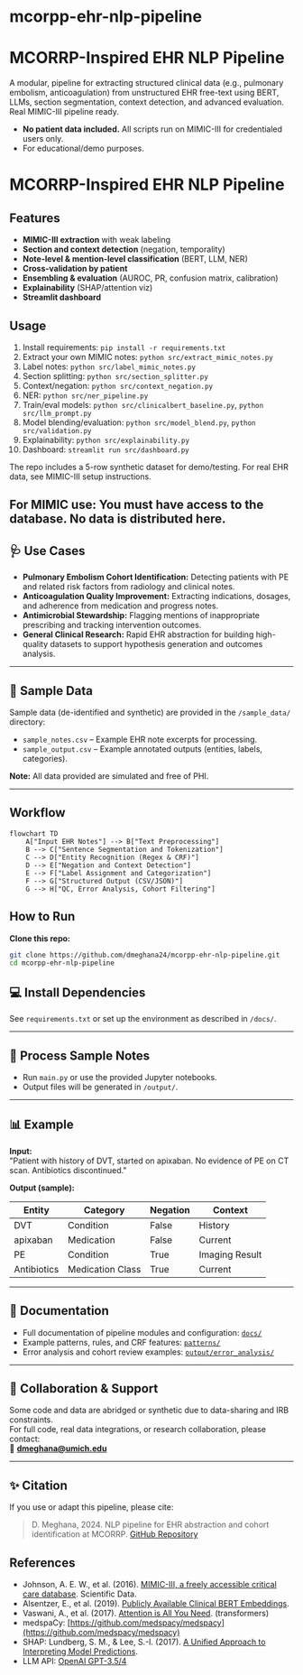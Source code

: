 # mcorpp-ehr-nlp-pipeline
# MCORRP-Inspired EHR NLP Pipeline

A modular, pipeline for extracting structured clinical data (e.g., pulmonary embolism, anticoagulation) from unstructured EHR free-text using BERT, LLMs, section segmentation, context detection, and advanced evaluation. Real MIMIC-III pipeline ready.

- **No patient data included.** All scripts run on MIMIC-III for credentialed users only.
- For educational/demo purposes. 


# MCORRP-Inspired EHR NLP Pipeline

## Features
- **MIMIC-III extraction** with weak labeling
- **Section and context detection** (negation, temporality)
- **Note-level & mention-level classification** (BERT, LLM, NER)
- **Cross-validation by patient**
- **Ensembling & evaluation** (AUROC, PR, confusion matrix, calibration)
- **Explainability** (SHAP/attention viz)
- **Streamlit dashboard**

## Usage
1. Install requirements: `pip install -r requirements.txt`
2. Extract your own MIMIC notes: `python src/extract_mimic_notes.py`
3. Label notes: `python src/label_mimic_notes.py`
4. Section splitting: `python src/section_splitter.py`
5. Context/negation: `python src/context_negation.py`
6. NER: `python src/ner_pipeline.py`
7. Train/eval models: `python src/clinicalbert_baseline.py`, `python src/llm_prompt.py`
8. Model blending/evaluation: `python src/model_blend.py`, `python src/validation.py`
9. Explainability: `python src/explainability.py`
10. Dashboard: `streamlit run src/dashboard.py`


The repo includes a 5-row synthetic dataset for demo/testing. For real EHR data, see MIMIC-III setup instructions.

## For MIMIC use: You must have access to the database. No data is distributed here.

## 🩺 Use Cases

- **Pulmonary Embolism Cohort Identification:** Detecting patients with PE and related risk factors from radiology and clinical notes.
- **Anticoagulation Quality Improvement:** Extracting indications, dosages, and adherence from medication and progress notes.
- **Antimicrobial Stewardship:** Flagging mentions of inappropriate prescribing and tracking intervention outcomes.
- **General Clinical Research:** Rapid EHR abstraction for building high-quality datasets to support hypothesis generation and outcomes analysis.

---

## 📂 Sample Data

Sample data (de-identified and synthetic) are provided in the `/sample_data/` directory:
- `sample_notes.csv` – Example EHR note excerpts for processing.
- `sample_output.csv` – Example annotated outputs (entities, labels, categories).

**Note:** All data provided are simulated and free of PHI.

---

## Workflow


```mermaid
flowchart TD
    A["Input EHR Notes"] --> B["Text Preprocessing"]
    B --> C["Sentence Segmentation and Tokenization"]
    C --> D["Entity Recognition (Regex & CRF)"]
    D --> E["Negation and Context Detection"]
    E --> F["Label Assignment and Categorization"]
    F --> G["Structured Output (CSV/JSON)"]
    G --> H["QC, Error Analysis, Cohort Filtering"]

```


## How to Run

**Clone this repo:**
```bash
git clone https://github.com/dmeghana24/mcorpp-ehr-nlp-pipeline.git
cd mcorpp-ehr-nlp-pipeline
```
## 💻 Install Dependencies

See `requirements.txt` or set up the environment as described in `/docs/`.

---

## 📝 Process Sample Notes

- Run `main.py` or use the provided Jupyter notebooks.
- Output files will be generated in `/output/`.

---

## 📊 Example

**Input:**  
"Patient with history of DVT, started on apixaban. No evidence of PE on CT scan. Antibiotics discontinued."

**Output (sample):**

| Entity       | Category         | Negation | Context         |
|--------------|------------------|----------|-----------------|
| DVT          | Condition        | False    | History         |
| apixaban     | Medication       | False    | Current         |
| PE           | Condition        | True     | Imaging Result  |
| Antibiotics  | Medication Class | True     | Current         |

---

## 📑 Documentation

- Full documentation of pipeline modules and configuration: [`docs/`](./docs/)
- Example patterns, rules, and CRF features: [`patterns/`](./patterns/)
- Error analysis and cohort review examples: [`output/error_analysis/`](./output/error_analysis/)

---

## 📢 Collaboration & Support

Some code and data are abridged or synthetic due to data-sharing and IRB constraints.  
For full code, real data integrations, or research collaboration, please contact:  
📧 **dmeghana@umich.edu**

---

## ✨ Citation

If you use or adapt this pipeline, please cite:

> D. Meghana, 2024. NLP pipeline for EHR abstraction and cohort identification at MCORRP. [GitHub Repository](https://github.com/dmeghana24/mcorpp-ehr-nlp-pipeline)


## References

- Johnson, A. E. W., et al. (2016). [MIMIC-III, a freely accessible critical care database](https://www.nature.com/articles/sdata201635). Scientific Data.
- Alsentzer, E., et al. (2019). [Publicly Available Clinical BERT Embeddings](https://arxiv.org/abs/1904.03323).
- Vaswani, A., et al. (2017). [Attention is All You Need](https://arxiv.org/abs/1706.03762). (transformers)
- medspaCy: [https://github.com/medspacy/medspacy](https://github.com/medspacy/medspacy)
- SHAP: Lundberg, S. M., & Lee, S.-I. (2017). [A Unified Approach to Interpreting Model Predictions](https://arxiv.org/abs/1705.07874).
- LLM API: [OpenAI GPT-3.5/4](https://openai.com/research)

